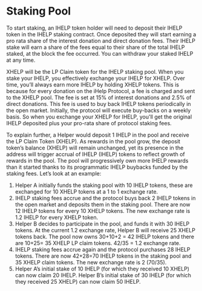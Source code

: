 # Staking Pool



To start staking, an IHELP token holder will need to deposit their IHELP token in the IHELP staking contract. Once deposited they will start earning a pro rata share of the interest donation and direct donation fees. Their IHELP stake will earn a share of the fees equal to their share of the total IHELP staked, at the block the fee occurred. You can withdraw your staked IHELP at any time.

XHELP will be the LP Claim token for the IHELP staking pool. When you stake your IHELP, you effectively exchange your IHELP for XHELP. Over time, you’ll always earn more IHELP by holding XHELP tokens. This is because for every donation on the iHelp Protocol, a fee is charged and sent to the XHELP pool. The fee is set at 15% of interest donations and 2.5% of direct donations. This fee is used to buy back IHELP tokens periodically in the open market. Initially, the protocol will execute buy-backs on a weekly basis. So when you exchange your XHELP for IHELP, you'll get the original IHELP deposited plus your pro-rata share of protocol staking fees.

To explain further, a Helper would deposit 1 IHELP in the pool and receive the LP Claim Token (XHELP). As rewards in the pool grow, the deposit token’s balance (XHELP) will remain unchanged, yet its presence in the address will trigger accrual of IHELP (IHELP) tokens to reflect growth of rewards in the pool. The pool will progressively own more IHELP rewards than it started thanks to its programmatic IHELP buybacks funded by the staking fees. Let’s look at an example:

1. Helper A initially funds the staking pool with 10 IHELP tokens, these are exchanged for 10 XHELP tokens at a 1 to 1 exchange rate.
2. IHELP staking fees accrue and the protocol buys back 2 IHELP tokens in the open market and deposits them in the staking pool. There are now 12 IHELP tokens for every 10 XHELP tokens. The new exchange rate is 1.2 IHELP for every XHELP token.
3. Helper B decides to participate in the pool, and funds it with 30 IHELP tokens. At the current 1.2 exchange rate, Helper B will receive 25 XHELP tokens back. The pool now owns 30+10+2 = 42 IHELP tokens and there are 10+25= 35 XHELP LP claim tokens. 42/35 = 1.2 exchange rate.
4. IHELP staking fees accrue again and the protocol purchases 28 IHELP tokens. There are now 42+28=70 IHELP tokens in the staking pool and 35 XHELP claim tokens. The new exchange rate is 2 (70/35).
5. Helper A’s initial stake of 10 IHELP (for which they received 10 XHELP) can now claim 20 IHELP. Helper B’s initial stake of 30 IHELP (for which they received 25 XHELP) can now claim 50 IHELP.

##
